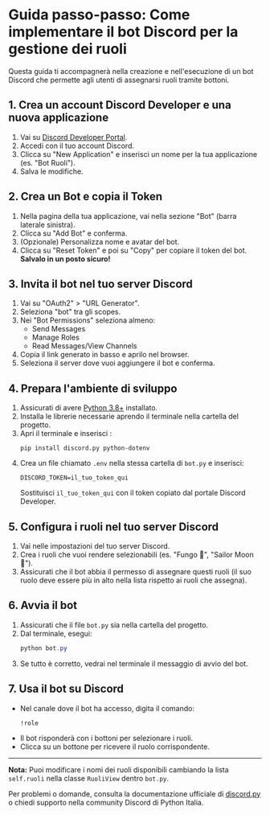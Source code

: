 # Guida passo-passo: Come implementare il bot Discord per la gestione dei ruoli

Questa guida ti accompagnerà nella creazione e nell'esecuzione di un bot Discord che permette agli utenti di assegnarsi ruoli tramite bottoni.

## 1. Crea un account Discord Developer e una nuova applicazione

1. Vai su [Discord Developer Portal](https://discord.com/developers/applications).
2. Accedi con il tuo account Discord.
3. Clicca su "New Application" e inserisci un nome per la tua applicazione (es. "Bot Ruoli").
4. Salva le modifiche.

## 2. Crea un Bot e copia il Token

1. Nella pagina della tua applicazione, vai nella sezione "Bot" (barra laterale sinistra).
2. Clicca su "Add Bot" e conferma.
3. (Opzionale) Personalizza nome e avatar del bot.
4. Clicca su "Reset Token" e poi su "Copy" per copiare il token del bot. **Salvalo in un posto sicuro!**

## 3. Invita il bot nel tuo server Discord

1. Vai su "OAuth2" > "URL Generator".
2. Seleziona "bot" tra gli scopes.
3. Nei "Bot Permissions" seleziona almeno:
   - Send Messages
   - Manage Roles
   - Read Messages/View Channels
4. Copia il link generato in basso e aprilo nel browser.
5. Seleziona il server dove vuoi aggiungere il bot e conferma.

## 4. Prepara l'ambiente di sviluppo

1. Assicurati di avere [Python 3.8+](https://www.python.org/downloads/) installato.
2. Installa le librerie necessarie aprendo il terminale nella cartella del progetto.
3. Apri il terminale e inserisci :
   ``` 
   pip install discord.py python-dotenv 
   ```
4. Crea un file chiamato `.env` nella stessa cartella di `bot.py` e inserisci:
   ```env
   DISCORD_TOKEN=il_tuo_token_qui
   ```
   Sostituisci `il_tuo_token_qui` con il token copiato dal portale Discord Developer.

## 5. Configura i ruoli nel tuo server Discord

1. Vai nelle impostazioni del tuo server Discord.
2. Crea i ruoli che vuoi rendere selezionabili (es. "Fungo 🍄", "Sailor Moon 🌙").
3. Assicurati che il bot abbia il permesso di assegnare questi ruoli (il suo ruolo deve essere più in alto nella lista rispetto ai ruoli che assegna).

## 6. Avvia il bot

1. Assicurati che il file `bot.py` sia nella cartella del progetto.
2. Dal terminale, esegui:
   ```powershell
   python bot.py
   ```
3. Se tutto è corretto, vedrai nel terminale il messaggio di avvio del bot.

## 7. Usa il bot su Discord

- Nel canale dove il bot ha accesso, digita il comando:
  ```
  !role
  ```
- Il bot risponderà con i bottoni per selezionare i ruoli.
- Clicca su un bottone per ricevere il ruolo corrispondente.

---

**Nota:** Puoi modificare i nomi dei ruoli disponibili cambiando la lista `self.ruoli` nella classe `RuoliView` dentro `bot.py`.

Per problemi o domande, consulta la documentazione ufficiale di [discord.py](https://discordpy.readthedocs.io/) o chiedi supporto nella community Discord di Python Italia.
